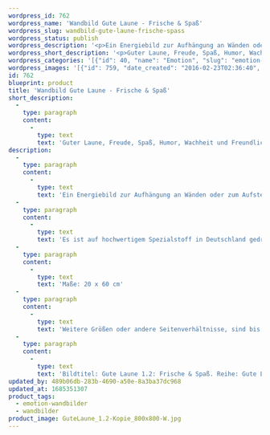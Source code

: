 ```yaml
---
wordpress_id: 762
wordpress_name: 'Wandbild Gute Laune - Frische & Spaß'
wordpress_slug: wandbild-gute-laune-frische-spass
wordpress_status: publish
wordpress_description: '<p>Ein Energiebild zur Aufhängung an Wänden oder zum Aufstellen im Raum mit dem aktivierbaren feinstofflichen Informationsfeld: Gute Laune - Frische - Spaß - Freude - Spritzigkeit - Humor - Überschwang - Wachsein -  Gut aufgelegt sein - Freundlichkeit: Guter Stimmung und guter Laune sein, Freude, Spaß und Humor. Gute Laune wird hier als die Ausgangsbasis für echte Freude verstanden. Wach und frisch sein in einer Grundhaltung von Freundlichkeit.</p><p>Es ist auf hochwertigem Spezialstoff in Deutschland gedruckt und sorgfältig in Handarbeit auf Holzkeilrahmen aufgezogen. Laut Herstellerangaben ist der farbintensive Druck 70 Jahre lichtecht, waschbar und in einem umweltorientierten Verfahren hergestellt. Der Oberstoff ist mit einer Spezialbeschichtung unterfüttert, so dass, bei Aufhängung an der Wand, der rückseitige Holzrahmen auch bei hellen Farben unsichtbar ist. (In der Onlineansicht ist unser Bild mit einem Wasserzeichen geschützt. Wir bitten um Ihr Verständnis. Im Original ist der Schriftzung „Elveden Verlag Energiebild“ entfernt.)</p><p>Maße: 20 x 60 cm</p><p>Weitere Größen oder andere Seitenverhältnisse, sind bis 200 cm individuell für Sie innerhalb weniger Tage herstellbar. Bitte kontaktieren Sie uns hierfür unter <a href="mailto:info@elvedenverlag.de">info@elvedenverlag.de</a>.</p><p>Bildtitel: Gute Laune 1.2: Frische &amp; Spaß. Reihe: Gute Laune</p><p><a href="https://my.feenbaum.de/anwendung-energie-wandbilder/">Anwendungshinweise</a>      <a href="https://my.feenbaum.de/produktinformation-wandbilder/">Produktinformationen</a></p>'
wordpress_short_description: '<p>Guter Laune, Freude, Spaß, Humor, Wachheit und Freundlichkeit</p>'
wordpress_categories: '[{"id": 40, "name": "Emotion", "slug": "emotion-wandbilder"}, {"id": 24, "name": "Wandbilder", "slug": "wandbilder"}]'
wordpress_images: '[{"id": 759, "date_created": "2016-02-23T02:36:40", "date_created_gmt": "2016-02-23T00:36:40", "date_modified": "2016-02-23T02:36:40", "date_modified_gmt": "2016-02-23T00:36:40", "src": "https://my.feenbaum.de/wp-content/uploads/2016/02/GuteLaune_1.2-Kopie_800x800-W.jpg", "name": "GuteLaune_1.2 Kopie_800x800-W", "alt": ""}]'
id: 762
blueprint: product
title: 'Wandbild Gute Laune - Frische & Spaß'
short_description:
  -
    type: paragraph
    content:
      -
        type: text
        text: 'Guter Laune, Freude, Spaß, Humor, Wachheit und Freundlichkeit'
description:
  -
    type: paragraph
    content:
      -
        type: text
        text: 'Ein Energiebild zur Aufhängung an Wänden oder zum Aufstellen im Raum mit dem aktivierbaren feinstofflichen Informationsfeld: Gute Laune - Frische - Spaß - Freude - Spritzigkeit - Humor - Überschwang - Wachsein -  Gut aufgelegt sein - Freundlichkeit: Guter Stimmung und guter Laune sein, Freude, Spaß und Humor. Gute Laune wird hier als die Ausgangsbasis für echte Freude verstanden. Wach und frisch sein in einer Grundhaltung von Freundlichkeit.'
  -
    type: paragraph
    content:
      -
        type: text
        text: 'Es ist auf hochwertigem Spezialstoff in Deutschland gedruckt und sorgfältig in Handarbeit auf Holzkeilrahmen aufgezogen. Laut Herstellerangaben ist der farbintensive Druck 70 Jahre lichtecht, waschbar und in einem umweltorientierten Verfahren hergestellt. Der Oberstoff ist mit einer Spezialbeschichtung unterfüttert, so dass, bei Aufhängung an der Wand, der rückseitige Holzrahmen auch bei hellen Farben unsichtbar ist. (In der Onlineansicht ist unser Bild mit einem Wasserzeichen geschützt. Wir bitten um Ihr Verständnis. Im Original ist der Schriftzung „Elveden Verlag Energiebild“ entfernt.)'
  -
    type: paragraph
    content:
      -
        type: text
        text: 'Maße: 20 x 60 cm'
  -
    type: paragraph
    content:
      -
        type: text
        text: 'Weitere Größen oder andere Seitenverhältnisse, sind bis 200 cm individuell für Sie innerhalb weniger Tage herstellbar. Bitte kontaktieren Sie uns hierfür unter info@elvedenverlag.de.'
  -
    type: paragraph
    content:
      -
        type: text
        text: 'Bildtitel: Gute Laune 1.2: Frische & Spaß. Reihe: Gute Laune'
updated_by: 489b06db-283b-4690-a50e-8a3ba37dc968
updated_at: 1685351307
product_tags:
  - emotion-wandbilder
  - wandbilder
product_image: GuteLaune_1.2-Kopie_800x800-W.jpg
---
```

